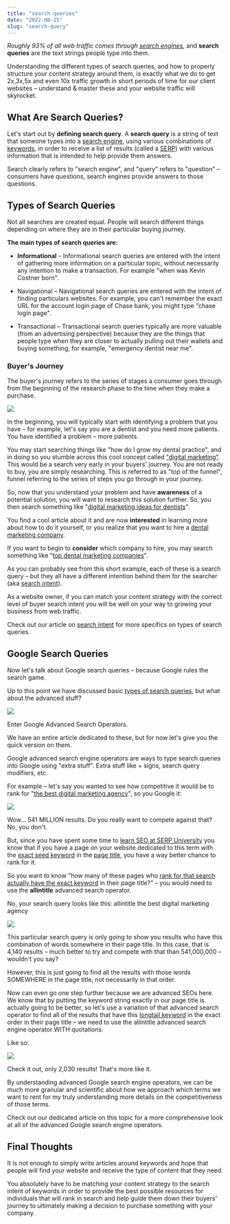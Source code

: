 ```yaml
---
title: "search queries"
date: "2022-08-25"
slug: "search-query"
---
```


_Roughly 93% of all web traffic comes through [search engines](https://devinschumacher.com/search-engines/)_, and **search queries** are the text strings people type into them.

Understanding the different types of search queries, and how to properly structure your content strategy around them, is exactly what we do to get 2x,3x,5x and even 10x traffic growth in short periods of time for our client websites – understand & master these and your website traffic will skyrocket.

## What Are Search Queries?

Let's start out by **defining search query**. A **search query** is a string of text that someone types into a [search engine](https://devinschumacher.com/search-engines/), using various combinations of [keywords](https://devinschumacher.com/seo-keywords/), in order to receive a list of results (called a [SERP](https://devinschumacher.com/serp/)) with various information that is intended to help provide them answers.

Search clearly refers to "search engine", and "query" refers to "question" – consumers have questions, search engines provide answers to those questions.

## Types of Search Queries

Not all searches are created equal. People will search different things depending on where they are in their particular buying journey.

**The main types of search queries are:**

- **Informational** – Informational search queries are entered with the intent of gathering more information on a particular topic, without necessarily any intention to make a transaction. For example "when was Kevin Costner born".

- Navigational – Navigational search queries are entered with the intent of finding particulars websites. For example, you can't remember the exact URL for the account login page of Chase bank, you might type "chase login page".

- Transactional – Transactional search queries typically are more valuable (from an advertising perspective) because they are the things that people type when they are closer to actually pulling out their wallets and buying something, for example, "emergency dentist near me".

### Buyer's Journey

The buyer's journey refers to the series of stages a consumer goes through from the beginning of the research phase to the time when they make a purchase.

[![](/images/buyer-journey-funel-889x1024-1.png)](https://devinschumacher.com/wp-content/uploads/2020/04/buyer-journey-funel.png)

In the beginning, you will typically start with identifying a problem that you have – for example, let's say you are a dentist and you need more patients. You have identified a problem – more patients.

You may start searching things like "how do I grow my dental practice", and in doing so you stumble across this cool concept called ["digital marketing"](https://devinschumacher.com/digital-marketing-for-dummies/). This would be a search very early in your buyers' journey. You are not ready to buy, you are simply researching. This is referred to as "top of the funnel", funnel referring to the series of steps you go through in your journey.

So, now that you understand your problem and have **awareness** of a potential solution, you will want to research this solution further. So, you then search something like "[digital marketing ideas for dentists](https://devinschumacher.com/dental-marketing-ideas/)".

You find a cool article about it and are now **interested** in learning more about how to do it yourself, or you realize that you want to hire a [dental marketing company](https://devinschumacher.com/services/marketing/dental/).

If you want to begin to **consider** which company to hire, you may search something like "[top dental marketing companies](https://devinschumacher.com/services/marketing/dental/)".

As you can probably see from this short example, each of these is a search query – but they all have a different intention behind them for the searcher (aka [search intent](https://devinschumacher.com/search-intent/)).

As a website owner, if you can match your content strategy with the correct level of buyer search intent you will be well on your way to growing your business from web traffic.

Check out our article on [search intent](https://devinschumacher.com/search-intent/) for more specifics on types of search queries.

## Google Search Queries

Now let's talk about Google search queries – because Google rules the search game.

Up to this point we have discussed basic [types of search queries](#Types-of-Search-Queries), but what about the advanced stuff?

![](/images/download-12.gif)

Enter Google Advanced Search Operators.

We have an entire article dedicated to these, but for now let's give you the quick version on them.

Google advanced search engine operators are ways to type search queries into Google using "extra stuff". Extra stuff like + signs, search query modifiers, etc.

For example – let's say you wanted to see how competitive it would be to rank for "[the best digital marketing agency](http://staging-devinschumacher.kinsta.cloud)", so you Google it:

![](/images/advanced-google-search-operator-one.png)

Wow... 541 MILLION results. Do you really want to compete against that? No, you don't.

But, since you have spent some time to [learn SEO at SERP University](http://serp.university) you know that if you have a page on your website dedicated to this term with the [exact seed keyword](https://devinschumacher.com/seed-keywords/) in the [page title](https://devinschumacher.com/title-tags/), you have a way better chance to rank for it.

So you want to know "how many of these pages who [rank for that search actually have the exact keyword](https://devinschumacher.com/keyword-rank-tracking-tools/) in their page title?" – you would need to use the **allintitle** advanced search operator.

No, your search query looks like this: allintitle the best digital marketing agency

![](/images/all-in-title-advanced-google-search-operator.png)

This particular search query is only going to show you results who have this combination of words somewhere in their page title. In this case, that is 4,140 results – much better to try and compete with that than 541,000,000 – wouldn't you say?

However, this is just going to find all the results with those words SOMEWHERE in the page title, not necessarily in that order.

Now can even go one step further because we are advanced SEOs here. We know that by putting the keyword string exactly in our page title is actually going to be better, so let's use a variation of that advanced search operator to find all of the results that have this [longtail keyword](https://devinschumacher.com/long-tail-keywords/) in the exact order in their page title – we need to use the allintitle advanced search engine operator WITH quotations.

Like so:

![](/images/all-entitle-phrase-match-advanced-google-search-engine-operator.png)

Check it out, only 2,030 results! That's more like it.

By understanding advanced Google search engine operators, we can be much more granular and scientific about how we approach which terms we want to rent for my truly understanding more details on the competitiveness of those terms.

Check out our dedicated article on this topic for a more comprehensive look at all of the advanced Google search engine operators.

## Final Thoughts

It is not enough to simply write articles around keywords and hope that people will find your website and receive the type of content that they need.

You absolutely have to be matching your content strategy to the search intent of keywords in order to provide the best possible resources for individuals that will rank in search and help guide them down their buyers' journey to ultimately making a decision to purchase something with your company.
